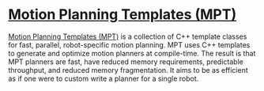 [Motion Planning Templates (MPT)](http://robotics.cs.unc.edu/mpt)
===============================

[Motion Planning Templates (MPT)](http://robotics.cs.unc.edu/mpt) is a collection of C++ template classes for fast, parallel, robot-specific motion planning.  MPT uses C++ templates to generate and optimize motion planners at compile-time.  The result is that MPT planners are fast, have reduced memory requirements, predictable throughput, and reduced memory fragmentation.  It aims to be as efficient as if one were to custom write a planner for a single robot.
